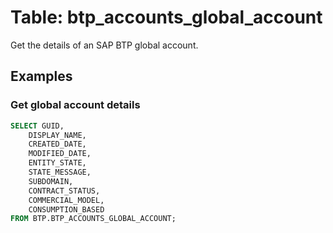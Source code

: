 # Table: btp_accounts_global_account

Get the details of an SAP BTP global account.

## Examples

### Get global account details

```sql
SELECT GUID,
	DISPLAY_NAME,
	CREATED_DATE,
	MODIFIED_DATE,
	ENTITY_STATE,
	STATE_MESSAGE,
	SUBDOMAIN,
	CONTRACT_STATUS,
	COMMERCIAL_MODEL,
	CONSUMPTION_BASED
FROM BTP.BTP_ACCOUNTS_GLOBAL_ACCOUNT;
```
